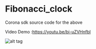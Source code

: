 # Fibonacci_clock
Corona sdk source code for the above

Video Demo  :https://youtu.be/bi-uZVHnfbI

![alt tag]()


